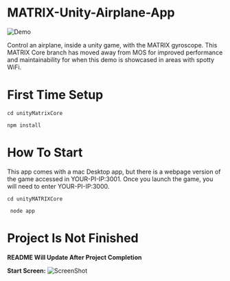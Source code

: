 # MATRIX-Unity-Airplane-App

![Demo](https://github.com/Hermitter/MATRIX-Unity-Airplane-App/blob/MATRIX-Core-Setup/PlaneGameDemo.gif)

Control an airplane, inside a unity game, with the MATRIX gyroscope. This MATRIX Core branch has moved away from MOS for improved performance and maintainability for when this demo is showcased in areas with spotty WiFi.

# First Time Setup

```cd unityMatrixCore```

```npm install```

# How To Start

This app comes with a mac Desktop app, but there is a webpage version of the game accessed in YOUR-PI-IP:3001. Once you launch the game, you will need to enter YOUR-PI-IP:3000.

```cd unityMATRIXCore```

``` node app```

# Project Is Not Finished
**README Will Update After Project Completion**

<b>Start Screen:</b>
![ScreenShot](https://raw.githubusercontent.com/Hermitter/MATRIX-Unity-Airplane-App/master/start-screen.png)
